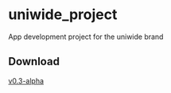# uniwide_project
 App development project for the uniwide brand

## Download
[v0.3-alpha](https://github.com/Zimmer550i/saad_project/releases/download/v0.3-alpha/app-release.apk)
